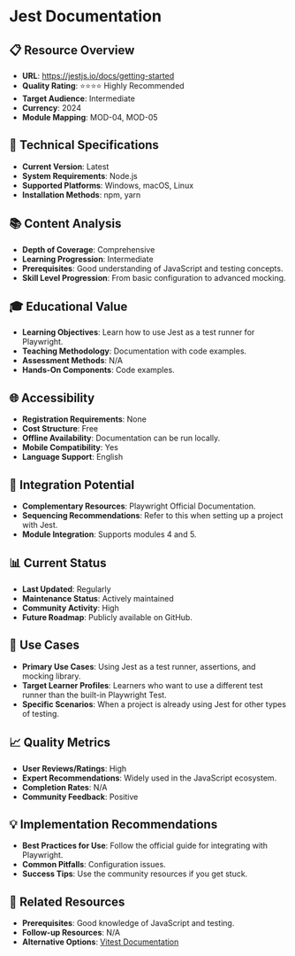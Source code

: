 # Jest Documentation

## 📋 Resource Overview
- **URL**: https://jestjs.io/docs/getting-started
- **Quality Rating**: ⭐⭐⭐⭐ Highly Recommended
- **Target Audience**: Intermediate
- **Currency**: 2024
- **Module Mapping**: MOD-04, MOD-05

## 🔧 Technical Specifications
- **Current Version**: Latest
- **System Requirements**: Node.js
- **Supported Platforms**: Windows, macOS, Linux
- **Installation Methods**: npm, yarn

## 📚 Content Analysis
- **Depth of Coverage**: Comprehensive
- **Learning Progression**: Intermediate
- **Prerequisites**: Good understanding of JavaScript and testing concepts.
- **Skill Level Progression**: From basic configuration to advanced mocking.

## 🎓 Educational Value
- **Learning Objectives**: Learn how to use Jest as a test runner for Playwright.
- **Teaching Methodology**: Documentation with code examples.
- **Assessment Methods**: N/A
- **Hands-On Components**: Code examples.

## 🌐 Accessibility
- **Registration Requirements**: None
- **Cost Structure**: Free
- **Offline Availability**: Documentation can be run locally.
- **Mobile Compatibility**: Yes
- **Language Support**: English

## 🔗 Integration Potential
- **Complementary Resources**: Playwright Official Documentation.
- **Sequencing Recommendations**: Refer to this when setting up a project with Jest.
- **Module Integration**: Supports modules 4 and 5.

## 📊 Current Status
- **Last Updated**: Regularly
- **Maintenance Status**: Actively maintained
- **Community Activity**: High
- **Future Roadmap**: Publicly available on GitHub.

## 🎯 Use Cases
- **Primary Use Cases**: Using Jest as a test runner, assertions, and mocking library.
- **Target Learner Profiles**: Learners who want to use a different test runner than the built-in Playwright Test.
- **Specific Scenarios**: When a project is already using Jest for other types of testing.

## 📈 Quality Metrics
- **User Reviews/Ratings**: High
- **Expert Recommendations**: Widely used in the JavaScript ecosystem.
- **Completion Rates**: N/A
- **Community Feedback**: Positive

## 💡 Implementation Recommendations
- **Best Practices for Use**: Follow the official guide for integrating with Playwright.
- **Common Pitfalls**: Configuration issues.
- **Success Tips**: Use the community resources if you get stuck.

## 🔄 Related Resources
- **Prerequisites**: Good knowledge of JavaScript and testing.
- **Follow-up Resources**: N/A
- **Alternative Options**: [Vitest Documentation](vitest-documentation.md)